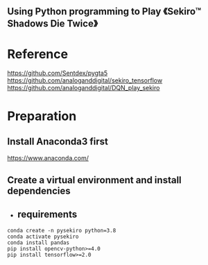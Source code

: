 ## Using Python programming to Play 《Sekiro™ Shadows Die Twice》

# Reference
https://github.com/Sentdex/pygta5  
https://github.com/analoganddigital/sekiro_tensorflow  
https://github.com/analoganddigital/DQN_play_sekiro

# Preparation

## Install Anaconda3 first
https://www.anaconda.com/

## Create a virtual environment and install dependencies
- requirements
  - 
~~~shell
conda create -n pysekiro python=3.8
conda activate pysekiro
conda install pandas
pip install opencv-python>=4.0
pip install tensorflow>=2.0
~~~
